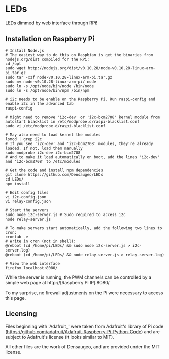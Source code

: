 # LEDs #

LEDs dimmed by web interface through RPi!

## Installation on Raspberry Pi ##

~~~
# Install Node.js
# The easiest way to do this on Raspbian is get the binaries from nodejs.org/dist compiled for the RPi:
cd /opt
sudo wget http://nodejs.org/dist/v0.10.28/node-v0.10.28-linux-arm-pi.tar.gz
sudo tar -xzf node-v0.10.28-linux-arm-pi.tar.gz
sudo mv node-v0.10.28-linux-arm-pi/ node
sudo ln -s /opt/node/bin/node /bin/node
sudo ln -s /opt/node/bin/npm /bin/npm

# i2c needs to be enable on the Raspberry Pi. Run raspi-config and enable i2c in the advanced tab
raspi-config

# Might need to remove 'i2c-dev' or 'i2c-bcm2708' kernel module from autostart blacklist in /etc/modprobe.d/raspi-blacklist.conf
sudo vi /etc/modprobe.d/raspi-blacklist.conf

# May also need to load kernel the modules
lsmod | grep i2c
# If you see 'i2c-dev' and 'i2c-bcm2708' modules, they're already loaded. If not, load them manually
sudo modprobe i2c-dev i2c-bcm2708
# And to make it load automatically on boot, add the lines 'i2c-dev' and 'i2c-bcm2708' to /etc/modules

# Get the code and install npm dependencies
git clone https://github.com/Densaugeo/LEDs
cd LEDs/
npm install

# Edit config files
vi i2c-config.json
vi relay-config.json

# Start the servers
sudo node i2c-server.js # Sudo required to access i2c
node relay-server.js

# To make servers start automatically, add the following two lines to cron:
crontab -e
# Write in cron (not in shell):
@reboot (cd /home/pi/LEDs/ && sudo node i2c-server.js > i2c-server.log)
@reboot (cd /home/pi/LEDs/ && node relay-server.js > relay-server.log)

# View the web interface
firefox localhost:8080/
~~~



While the server is running, the PWM channels can be controlled by a simple web page at http://[Raspberry Pi IP]:8080/

To my surprise, no firewall adjustments on the Pi were necessary to access this page.

## Licensing ##

Files beginning with 'Adafruit_' were taken from Adafruit's library of Pi code (https://github.com/adafruit/Adafruit-Raspberry-Pi-Python-Code) and are subject to Adafruit's license (it looks similar to MIT).

All other files are the work of Densaugeo, and are provided under the MIT license.
